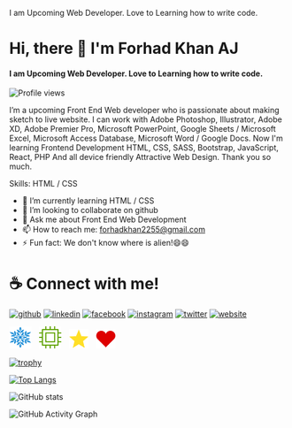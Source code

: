 I am Upcoming Web Developer. Love to Learning how to write code.

# Hi, there 👋 I'm Forhad Khan AJ
#### I am Upcoming Web Developer. Love to Learning how to write code.
![Profile views](https://gpvc.arturio.dev/ForhadkhanAJ)  

I’m a upcoming Front End Web developer who is passionate about making sketch to live website. I can work with Adobe Photoshop, Illustrator, Adobe XD, Adobe Premier Pro, Microsoft PowerPoint, Google Sheets / Microsoft Excel, Microsoft Access Database, Microsoft Word / Google Docs. Now I'm learning Frontend Development HTML, CSS, SASS, Bootstrap, JavaScript, React, PHP And all device friendly Attractive Web Design. Thank you so much.

Skills: HTML / CSS

- 🌱 I’m currently learning HTML / CSS 
- 👯 I’m looking to collaborate on github 
- 💬 Ask me about Front End Web Development
- 📫 How to reach me: forhadkhan2255@gmail.com 
- ⚡ Fun fact: We don't know where is alien!😄😄 

# ☕ Connect with me!
[<img src='https://cdn.jsdelivr.net/npm/simple-icons@3.0.1/icons/github.svg' alt='github' height='40'>](https://github.com/ForhadkhanAJ)  [<img src='https://cdn.jsdelivr.net/npm/simple-icons@3.0.1/icons/linkedin.svg' alt='linkedin' height='40'>](https://www.linkedin.com/in/forhad-khan-aj-a25756181/)  [<img src='https://cdn.jsdelivr.net/npm/simple-icons@3.0.1/icons/facebook.svg' alt='facebook' height='40'>](https://www.facebook.com/mdforhad.khanalif)  [<img src='https://cdn.jsdelivr.net/npm/simple-icons@3.0.1/icons/instagram.svg' alt='instagram' height='40'>](https://www.instagram.com/forhadkhanaj/)  [<img src='https://cdn.jsdelivr.net/npm/simple-icons@3.0.1/icons/twitter.svg' alt='twitter' height='40'>](https://twitter.com/forhadkhanaj)  [<img src='https://cdn.jsdelivr.net/npm/simple-icons@3.0.1/icons/icloud.svg' alt='website' height='40'>](https://forhadkhanaj.blogspot.com)  

<a href='https://archiveprogram.github.com/'><img src='https://raw.githubusercontent.com/acervenky/animated-github-badges/master/assets/acbadge.gif' width='40' height='40'></a> <a href='https://docs.github.com/en/developers'><img src='https://raw.githubusercontent.com/acervenky/animated-github-badges/master/assets/devbadge.gif' width='40' height='40'></a> <a href='https://stars.github.com/'><img src='https://raw.githubusercontent.com/acervenky/animated-github-badges/master/assets/starbadge.gif' width='35' height='35'></a> <a href='https://docs.github.com/en/github/supporting-the-open-source-community-with-github-sponsors'><img src='https://raw.githubusercontent.com/acervenky/animated-github-badges/master/assets/sponsorbadge.gif' width='35' height='35'></a> 

[![trophy](https://github-profile-trophy.vercel.app/?username=ForhadkhanAJ)](https://github.com/ryo-ma/github-profile-trophy)

[![Top Langs](https://github-readme-stats.vercel.app/api/top-langs/?username=ForhadkhanAJ)](https://github.com/anuraghazra/github-readme-stats)

![GitHub stats](https://github-readme-stats.vercel.app/api?username=ForhadkhanAJ&show_icons=true)  

![GitHub Activity Graph](https://activity-graph.herokuapp.com/graph?username=ForhadkhanAJ)  
